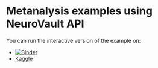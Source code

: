 # Metanalysis examples using NeuroVault API

You can run the interactive version of the example on:
- [![Binder](https://mybinder.org/badge_logo.svg)](https://mybinder.org/v2/gh/NeuroVault/metanalysis_examples/master?filepath=Metaanalysis%20using%20single%20subject%20maps.ipynb)
- [Kaggle](https://www.kaggle.com/chrisfilo/metaanalysis-with-neurovault-api)
